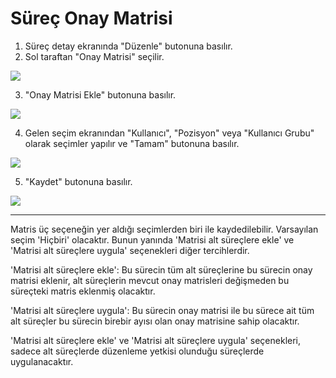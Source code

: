 # Süreç Onay Matrisi

1. Süreç detay ekranında "Düzenle" butonuna basılır.
2. Sol taraftan "Onay Matrisi" seçilir.

![](https://docsbimser.blob.core.windows.net/imagecontainer/omatris_1.png-e56c2883-2a84-4c23-8fd6-c45d3f782c0c.png)

3. "Onay Matrisi Ekle" butonuna basılır.

![](https://docsbimser.blob.core.windows.net/imagecontainer/omatris_2.png-4c3c6855-ca10-470b-ae15-276cdacb75c5.png)

4. Gelen seçim ekranından "Kullanıcı", "Pozisyon" veya "Kullanıcı Grubu" olarak seçimler yapılır ve "Tamam" butonuna basılır.

![](https://docsbimser.blob.core.windows.net/imagecontainer/omatris_3.png-5734e61e-b674-4743-a370-fa065c714b5d.png)

5. "Kaydet" butonuna basılır.

![](https://docsbimser.blob.core.windows.net/imagecontainer/omatris_4.png-377ca940-a1cb-4a97-aaba-55260c6440aa.png)

___

Matris üç seçeneğin yer aldığı seçimlerden biri ile kaydedilebilir. Varsayılan seçim 'Hiçbiri' olacaktır. Bunun yanında 'Matrisi alt süreçlere ekle' ve 'Matrisi alt süreçlere uygula' seçenekleri diğer tercihlerdir.

'Matrisi alt süreçlere ekle': Bu sürecin tüm alt süreçlerine bu sürecin onay matrisi eklenir, alt süreçlerin mevcut onay matrisleri değişmeden bu süreçteki matris eklenmiş olacaktır.

'Matrisi alt süreçlere uygula': Bu sürecin onay matrisi ile bu sürece ait tüm alt süreçler bu sürecin birebir ayısı olan onay matrisine sahip olacaktır.

'Matrisi alt süreçlere ekle' ve 'Matrisi alt süreçlere uygula' seçenekleri, sadece alt süreçlerde düzenleme yetkisi olunduğu süreçlerde uygulanacaktır.

